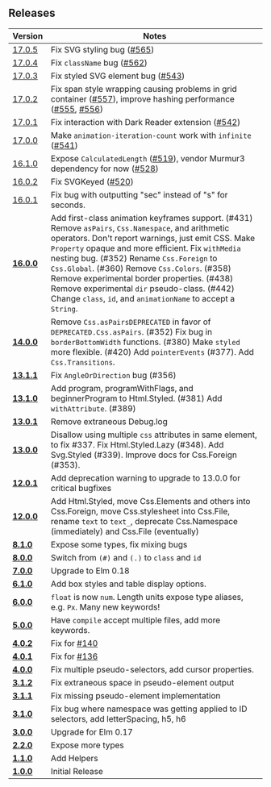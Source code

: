 ## Releases
| Version | Notes |
| ------- | ----- |
| [17.0.5](https://github.com/rtfeldman/elm-css/tree/17.0.5) | Fix SVG styling bug ([#565](https://github.com/rtfeldman/elm-css/pull/565))
| [17.0.4](https://github.com/rtfeldman/elm-css/tree/17.0.4) | Fix `className` bug ([#562](https://github.com/rtfeldman/elm-css/pull/562))
| [17.0.3](https://github.com/rtfeldman/elm-css/tree/17.0.3) | Fix styled SVG element bug ([#543](https://github.com/rtfeldman/elm-css/issues/543))
| [17.0.2](https://github.com/rtfeldman/elm-css/tree/17.0.2) | Fix span style wrapping causing problems in grid container ([#557](https://github.com/rtfeldman/elm-css/issues/557)), improve hashing performance ([#555](https://github.com/rtfeldman/elm-css/pull/555), [#556](https://github.com/rtfeldman/elm-css/pull/556))
| [17.0.1](https://github.com/rtfeldman/elm-css/tree/17.0.1) | Fix interaction with Dark Reader extension ([#542](https://github.com/rtfeldman/elm-css/pull/542))
| [17.0.0](https://github.com/rtfeldman/elm-css/tree/17.0.0) | Make `animation-iteration-count` work with `infinite` ([#541](https://github.com/rtfeldman/elm-css/pull/541))
| [16.1.0](https://github.com/rtfeldman/elm-css/tree/16.1.0) | Expose `CalculatedLength` ([#519](https://github.com/rtfeldman/elm-css/pull/519)), vendor Murmur3 dependency for now ([#528](https://github.com/rtfeldman/elm-css/pull/528))
| [16.0.2](https://github.com/rtfeldman/elm-css/tree/16.0.2) | Fix SVGKeyed ([#520](https://github.com/rtfeldman/elm-css/pull/520))
| [16.0.1](https://github.com/rtfeldman/elm-css/tree/16.0.1) | Fix bug with outputting "sec" instead of "s" for seconds.
| [**16.0.0**](https://github.com/rtfeldman/elm-css/tree/16.0.0) | Add first-class animation keyframes support. (#431) Remove `asPairs`, `Css.Namespace`, and arithmetic operators. Don't report warnings, just emit CSS. Make `Property` opaque and more efficient. Fix `withMedia` nesting bug. (#352) Rename `Css.Foreign` to `Css.Global`. (#360) Remove `Css.Colors`. (#358) Remove experimental border properties. (#438) Remove experimental `dir` pseudo-class. (#442) Change `class`, `id`, and `animationName` to accept a `String`.
| [**14.0.0**](https://github.com/rtfeldman/elm-css/tree/14.0.0) | Remove `Css.asPairsDEPRECATED` in favor of `DEPRECATED.Css.asPairs`. (#352) Fix bug in `borderBottomWidth` functions. (#380) Make `styled` more flexible. (#420) Add `pointerEvents` (#377). Add `Css.Transitions`.
| [**13.1.1**](https://github.com/rtfeldman/elm-css/tree/13.1.1) | Fix `AngleOrDirection` bug (#356)
| [**13.1.0**](https://github.com/rtfeldman/elm-css/tree/13.1.0) | Add program, programWithFlags, and beginnerProgram to Html.Styled. (#381) Add `withAttribute`. (#389)
| [**13.0.1**](https://github.com/rtfeldman/elm-css/tree/13.0.1) | Remove extraneous Debug.log
| [**13.0.0**](https://github.com/rtfeldman/elm-css/tree/13.0.0) | Disallow using multiple `css` attributes in same element, to fix #337. Fix Html.Styled.Lazy (#348). Add Svg.Styled (#339). Improve docs for Css.Foreign (#353).
| [**12.0.1**](https://github.com/rtfeldman/elm-css/tree/12.0.1) | Add deprecation warning to upgrade to 13.0.0 for critical bugfixes
| [**12.0.0**](https://github.com/rtfeldman/elm-css/tree/12.0.0) | Add Html.Styled, move Css.Elements and others into Css.Foreign, move Css.stylesheet into Css.File, rename `text` to `text_`, deprecate Css.Namespace (immediately) and Css.File (eventually)
| [**8.1.0**](https://github.com/rtfeldman/elm-css/tree/8.1.0) | Expose some types, fix mixing bugs
| [**8.0.0**](https://github.com/rtfeldman/elm-css/tree/8.0.0) | Switch from `(#)` and `(.)` to `class` and `id`
| [**7.0.0**](https://github.com/rtfeldman/elm-css/tree/7.0.0) | Upgrade to Elm 0.18
| [**6.1.0**](https://github.com/rtfeldman/elm-css/tree/6.1.0) | Add box styles and table display options.
| [**6.0.0**](https://github.com/rtfeldman/elm-css/tree/6.0.0) | `float` is now `num`. Length units expose type aliases, e.g. `Px`. Many new keywords!
| [**5.0.0**](https://github.com/rtfeldman/elm-css/tree/5.0.0) | Have `compile` accept multiple files, add more keywords.
| [**4.0.2**](https://github.com/rtfeldman/elm-css/tree/4.0.2) | Fix for [#140](https://github.com/rtfeldman/elm-css/issues/140)
| [**4.0.1**](https://github.com/rtfeldman/elm-css/tree/4.0.1) | Fix for [#136](https://github.com/rtfeldman/elm-css/issues/136)
| [**4.0.0**](https://github.com/rtfeldman/elm-css/tree/4.0.0) | Fix multiple pseudo-selectors, add cursor properties.
| [**3.1.2**](https://github.com/rtfeldman/elm-css/tree/3.1.2) | Fix extraneous space in pseudo-element output
| [**3.1.1**](https://github.com/rtfeldman/elm-css/tree/3.1.1) | Fix missing pseudo-element implementation
| [**3.1.0**](https://github.com/rtfeldman/elm-css/tree/3.1.0) | Fix bug where namespace was getting applied to ID selectors, add letterSpacing, h5, h6
| [**3.0.0**](https://github.com/rtfeldman/elm-css/tree/3.0.0) | Upgrade for Elm 0.17
| [**2.2.0**](https://github.com/rtfeldman/elm-css/tree/2.2.0) | Expose more types
| [**1.1.0**](https://github.com/rtfeldman/elm-css/tree/1.1.0) | Add Helpers
| [**1.0.0**](https://github.com/rtfeldman/elm-css/tree/1.0.0) | Initial Release
